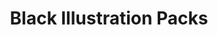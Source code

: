 ---
title: "Black Illustration Packs"
authors: ["BlackIllustrations.com"]
type: "tool"
categories: ["race", "illustrations"]
link: "https://www.blackillustrations.com/black-illustration-packs"
---